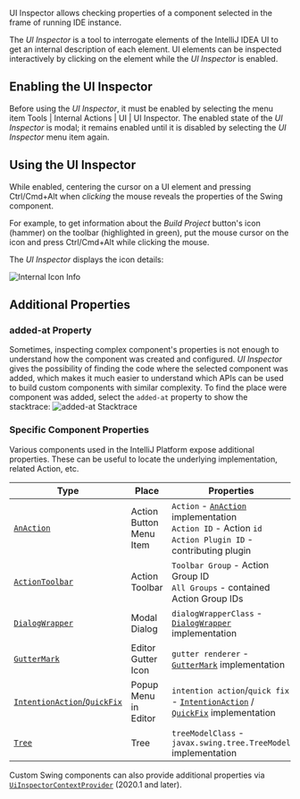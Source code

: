 [//]: # (title: Internal Actions - UI Inspector)

<!-- Copyright 2000-2022 JetBrains s.r.o. and contributors. Use of this source code is governed by the Apache 2.0 license. -->

<link-summary>UI Inspector allows checking properties of a component selected in the frame of running IDE instance.</link-summary>

The _UI Inspector_ is a tool to interrogate elements of the IntelliJ IDEA UI to get an internal description of each element.
UI elements can be inspected interactively by clicking on the element while the _UI Inspector_ is enabled.

<include from="internal_actions_intro.md" element-id="enable_internal_mode_tip"></include>

## Enabling the UI Inspector

Before using the _UI Inspector_, it must be enabled by selecting the menu item <ui-path>Tools | Internal Actions | UI | UI Inspector</ui-path>.
The enabled state of the _UI Inspector_ is modal; it remains enabled until it is disabled by selecting the _UI Inspector_ menu item again.

## Using the UI Inspector

While enabled, centering the cursor on a UI element and pressing <shortcut>Ctrl/Cmd+Alt</shortcut> when _clicking_ the mouse reveals the properties of the Swing component.

For example, to get information about the _Build Project_ button's icon (hammer) on the toolbar (highlighted in green), put the mouse cursor on the icon and press <shortcut>Ctrl/Cmd+Alt</shortcut> while clicking the mouse.

The _UI Inspector_ displays the icon details:

![Internal Icon Info](internal_ui_inspector_icon_info.png)

## Additional Properties

### added-at Property

Sometimes, inspecting complex component's properties is not enough to understand how the component was created and configured.
_UI Inspector_ gives the possibility of finding the code where the selected component was added, which makes it much easier to understand which APIs can be used to build custom components with similar complexity.
To find the place were component was added, select the `added-at` property to show the stacktrace:
![added-at Stacktrace](internal_ui_inspector_added_at.png)

### Specific Component Properties

Various components used in the IntelliJ Platform expose additional properties.
These can be useful to locate the underlying implementation, related Action, etc.

| Type                                                                                               | Place                       | Properties                                                                                                                                                                                                                                                 |
|----------------------------------------------------------------------------------------------------|-----------------------------|------------------------------------------------------------------------------------------------------------------------------------------------------------------------------------------------------------------------------------------------------------|
| [`AnAction`](basic_action_system.md)                                                               | Action Button<br/>Menu Item | `Action` - [`AnAction`](%gh-ic%/platform/editor-ui-api/src/com/intellij/openapi/actionSystem/AnAction.java) implementation<br/>`Action ID` - Action `id`<br/>`Action Plugin ID` - contributing plugin                                                      |
| [`ActionToolbar`](basic_action_system.md)                                                          | Action Toolbar              | `Toolbar Group` - Action Group ID<br/>`All Groups` - contained Action Group IDs                                                                                                                                                                            |
| [`DialogWrapper`](dialog_wrapper.md)                                                               | Modal Dialog                | `dialogWrapperClass` - [`DialogWrapper`](%gh-ic%/platform/platform-api/src/com/intellij/openapi/ui/DialogWrapper.java) implementation                                                                                                                      |
| [`GutterMark`](%gh-ic%/platform/editor-ui-api/src/com/intellij/codeInsight/daemon/GutterMark.java) | Editor Gutter Icon          | `gutter renderer` - [`GutterMark`](%gh-ic%/platform/editor-ui-api/src/com/intellij/codeInsight/daemon/GutterMark.java) implementation                                                                                                                      |
| [`IntentionAction`/`QuickFix`](code_inspections_and_intentions.md)                                 | Popup Menu in Editor        | `intention action`/`quick fix` - [`IntentionAction`](%gh-ic%/platform/analysis-api/src/com/intellij/codeInsight/intention/IntentionAction.java) / [`QuickFix`](%gh-ic%/platform/analysis-api/src/com/intellij/codeInspection/QuickFix.java) implementation |
| [`Tree`](lists_and_trees.md)                                                                       | Tree                        | `treeModelClass` - `javax.swing.tree.TreeModel` implementation                                                                                                                                                                                             |

Custom Swing components can also provide additional properties via [`UiInspectorContextProvider`](%gh-ic%/platform/platform-impl/src/com/intellij/internal/inspector/UiInspectorContextProvider.java) (2020.1 and later).

